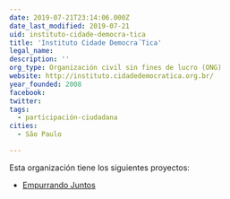 ```yaml
---
date: 2019-07-21T23:14:06.000Z
date_last_modified: 2019-07-21
uid: instituto-cidade-democra-tica
title: 'Instituto Cidade Democra´Tica'
legal_name: 
description: ''
org_type: Organización civil sin fines de lucro (ONG)
website: http://instituto.cidadedemocratica.org.br/
year_founded: 2008
facebook: 
twitter: 
tags:
  - participación-ciudadana
cities: 
  - São Paulo

---
```


Esta organización tiene los siguientes proyectos:

- [Empurrando Juntos](/proyectos/empurrando-juntos)
